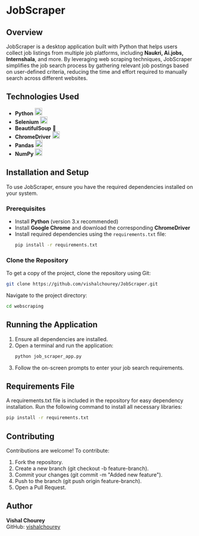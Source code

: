 # JobScraper

## Overview

JobScraper is a desktop application built with Python that helps users collect job listings from multiple job platforms, including **Naukri, Ai.jobs, Internshala**, and more. By leveraging web scraping techniques, JobScraper simplifies the job search process by gathering relevant job postings based on user-defined criteria, reducing the time and effort required to manually search across different websites.

## Technologies Used

- **Python** <img src="https://raw.githubusercontent.com/marwin1991/profile-technology-icons/refs/heads/main/icons/python.png" width="20" height="20">
- **Selenium** <img src="https://raw.githubusercontent.com/marwin1991/profile-technology-icons/refs/heads/main/icons/selenium.png" width="20" height="20">
- **BeautifulSoup** 🥣  
- **ChromeDriver** <img src="https://cdn.jsdelivr.net/gh/devicons/devicon/icons/chrome/chrome-original.svg" width="20" height="20">
- **Pandas** <img src="https://raw.githubusercontent.com/marwin1991/profile-technology-icons/refs/heads/main/icons/pandas.png" width="20" height="20">
- **NumPy** <img src="https://raw.githubusercontent.com/marwin1991/profile-technology-icons/refs/heads/main/icons/numpy.png" width="20" height="20">


## Installation and Setup

To use JobScraper, ensure you have the required dependencies installed on your system.

### Prerequisites

- Install **Python** (version 3.x recommended)
- Install **Google Chrome** and download the corresponding **ChromeDriver**
- Install required dependencies using the `requirements.txt` file:
  ```bash
  pip install -r requirements.txt
  ```
### Clone the Repository
To get a copy of the project, clone the repository using Git:
```bash
git clone https://github.com/vishalchourey/JobScraper.git
```
Navigate to the project directory:
```bash
cd webscraping
```
## Running the Application
  1. Ensure all dependencies are installed.
  2. Open a terminal and run the application:
     ```bash
     python job_scraper_app.py
     ```
  3. Follow the on-screen prompts to enter your job search requirements.
## Requirements File
A requirements.txt file is included in the repository for easy dependency installation. Run the following command to install all necessary libraries:
```bash
pip install -r requirements.txt
```
## Contributing
Contributions are welcome! To contribute:

  1. Fork the repository.
  2. Create a new branch (git checkout -b feature-branch).
  3. Commit your changes (git commit -m "Added new feature").
  4. Push to the branch (git push origin feature-branch).
  5.  Open a Pull Request.
## Author

**Vishal Chourey**  
GitHub: [vishalchourey](https://github.com/vishalchourey)



